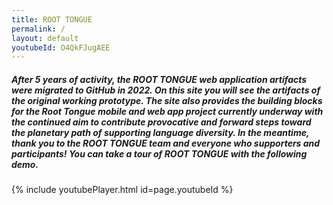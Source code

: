 ```yaml
---
title: ROOT TONGUE
permalink: /
layout: default
youtubeId: O4QkFJugAEE
---
```


##### **After 5 years of activity, the ROOT TONGUE web application artifacts were migrated to GitHub in 2022. On this site you will see the artifacts of the original working prototype. The site also provides the building blocks for the Root Tongue mobile and web app project currently underway with the continued aim to contribute provocative and forward steps toward the planetary path of supporting language diversity. In the meantime, thank you to the ROOT TONGUE team and everyone who supporters and participants! You can take a tour of ROOT TONGUE with the following demo.**



{% include youtubePlayer.html id=page.youtubeId %}

